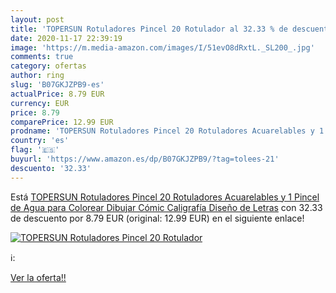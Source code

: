 ```yaml
---
layout: post
title: 'TOPERSUN Rotuladores Pincel 20 Rotulador al 32.33 % de descuento'
date: 2020-11-17 22:39:19
image: 'https://m.media-amazon.com/images/I/51evO8dRxtL._SL200_.jpg'
comments: true
category: ofertas
author: ring
slug: 'B07GKJZPB9-es'
actualPrice: 8.79 EUR
currency: EUR
price: 8.79
comparePrice: 12.99 EUR
prodname: 'TOPERSUN Rotuladores Pincel 20 Rotuladores Acuarelables y 1 Pincel de Agua para Colorear Dibujar Cómic Caligrafía Diseño de Letras'
country: 'es'
flag: '🇪🇸'
buyurl: 'https://www.amazon.es/dp/B07GKJZPB9/?tag=tolees-21'
descuento: '32.33'
---
```


Está [TOPERSUN Rotuladores Pincel 20 Rotuladores Acuarelables y 1 Pincel de Agua para Colorear Dibujar Cómic Caligrafía Diseño de Letras](https://www.amazon.es/dp/B07GKJZPB9/?tag=tolees-21) con 32.33 de descuento por 8.79 EUR (original: 12.99 EUR) en el siguiente enlace!

[![TOPERSUN Rotuladores Pincel 20 Rotulador](https://m.media-amazon.com/images/I/51evO8dRxtL._SL200_.jpg)](https://www.amazon.es/dp/B07GKJZPB9/?tag=tolees-21)

ℹ️:


[Ver la oferta!!](https://www.amazon.es/dp/B07GKJZPB9/?tag=tolees-21)
